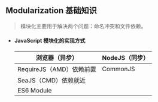 ## Modularization 基础知识
  > 模块化主要用于解决两个问题：命名冲突和文件依赖。
  
- #### JavaScript 模块化的实现方式
  浏览器（异步） |NodeJS（同步）
  ---|---
  RequireJS（AMD）依赖前置 | CommonJS
  SeaJS（CMD）依赖就近 |
  ES6 Module |
